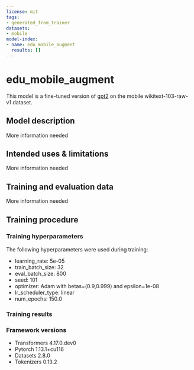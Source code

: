 ```yaml
---
license: mit
tags:
- generated_from_trainer
datasets:
- mobile
model-index:
- name: edu_mobile_augment
  results: []
---
```


<!-- This model card has been generated automatically according to the information the Trainer had access to. You
should probably proofread and complete it, then remove this comment. -->

# edu_mobile_augment

This model is a fine-tuned version of [gpt2](https://huggingface.co/gpt2) on the mobile wikitext-103-raw-v1 dataset.

## Model description

More information needed

## Intended uses & limitations

More information needed

## Training and evaluation data

More information needed

## Training procedure

### Training hyperparameters

The following hyperparameters were used during training:
- learning_rate: 5e-05
- train_batch_size: 32
- eval_batch_size: 800
- seed: 101
- optimizer: Adam with betas=(0.9,0.999) and epsilon=1e-08
- lr_scheduler_type: linear
- num_epochs: 150.0

### Training results



### Framework versions

- Transformers 4.17.0.dev0
- Pytorch 1.13.1+cu116
- Datasets 2.8.0
- Tokenizers 0.13.2

